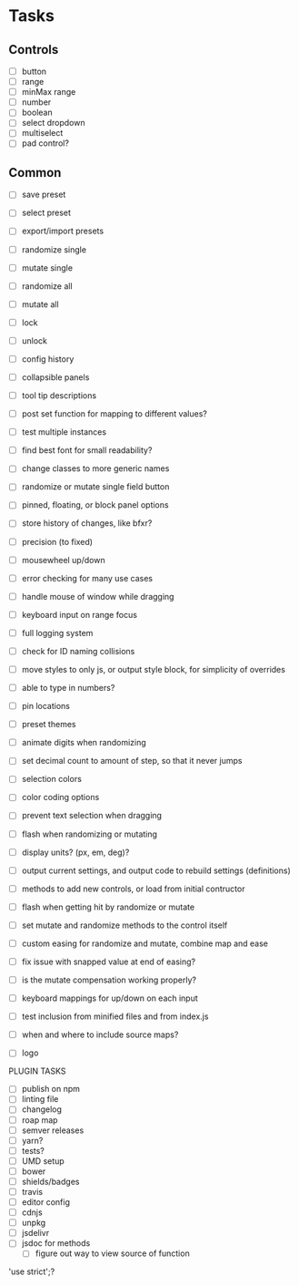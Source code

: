 # Tasks

## Controls

- [ ] button
- [ ] range
- [ ] minMax range
- [ ] number
- [ ] boolean
- [ ] select dropdown
- [ ] multiselect
- [ ] pad control?

## Common

- [ ] save preset
- [ ] select preset
- [ ] export/import presets
- [ ] randomize single
- [ ] mutate single
- [ ] randomize all
- [ ] mutate all
- [ ] lock
- [ ] unlock
- [ ] config history
- [ ] collapsible panels
- [ ] tool tip descriptions

- [ ] post set function for mapping to different values?

- [ ] test multiple instances

- [ ] find best font for small readability?

- [ ] change classes to more generic names

- [ ] randomize or mutate single field button

- [ ] pinned, floating, or block panel options

- [ ] store history of changes, like bfxr?

- [ ] precision (to fixed)
- [ ] mousewheel up/down

- [ ] error checking for many use cases

- [ ] handle mouse of window while dragging

- [ ] keyboard input on range focus

- [ ] full logging system

- [ ] check for ID naming collisions
- [ ] move styles to only js, or output style block, for simplicity of overrides
- [ ] able to type in numbers?

- [ ] pin locations
- [ ] preset themes

- [ ] animate digits when randomizing

- [ ] set decimal count to amount of step, so that it never jumps

- [ ] selection colors

- [ ] color coding options

- [ ] prevent text selection when dragging

- [ ] flash when randomizing or mutating

- [ ] display units? (px, em, deg)?

- [ ] output current settings, and output code to rebuild settings (definitions)

- [ ] methods to add new controls, or load from initial contructor

- [ ] flash when getting hit by randomize or mutate

- [ ] set mutate and randomize methods to the control itself

- [ ] custom easing for randomize and mutate, combine map and ease

- [ ] fix issue with snapped value at end of easing?

- [ ] is the mutate compensation working properly?

- [ ] keyboard mappings for up/down on each input

- [ ] test inclusion from minified files and from index.js

- [ ] when and where to include source maps?

- [ ] logo

PLUGIN TASKS
- [ ] publish on npm
- [ ] linting file
- [ ] changelog
- [ ] roap map
- [ ] semver releases
- [ ] yarn?
- [ ] tests?
- [ ] UMD setup
- [ ] bower
- [ ] shields/badges
- [ ] travis
- [ ] editor config
- [ ] cdnjs
- [ ] unpkg
- [ ] jsdelivr
- [ ] jsdoc for methods
  - [ ] figure out way to view source of function

'use strict';?
